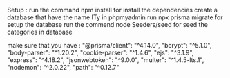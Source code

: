 Setup : 
    run the command npm install for install the dependencies
    create a database that have the name ITy in phpmyadmin
    run npx prisma migrate for setup the database
    run the commend node Seeders/seed for seed the categories in database

make sure that you have :
    "@prisma/client": "^4.14.0",
    "bcrypt": "^5.1.0",
    "body-parser": "^1.20.2",
    "cookie-parser": "^1.4.6",
    "ejs": "^3.1.9",
    "express": "^4.18.2",
    "jsonwebtoken": "^9.0.0",
    "multer": "^1.4.5-lts.1",
    "nodemon": "^2.0.22",
    "path": "^0.12.7"